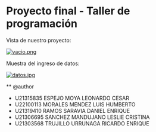 # Proyecto final - Taller de programación

Vista de nuestro proyecto:

[![vacio.png](https://i.postimg.cc/Hx1qHtc6/vacio.png)](https://postimg.cc/Z9j7xpLN)

Muestra del ingreso de datos:

[![datos.jpg](https://i.postimg.cc/ZKc4HnsW/datos.jpg)](https://postimg.cc/QHH2x83D)

 ** @author
 * U21315835	ESPEJO MOYA LEONARDO CESAR
 * U22100113	MORALES MENDEZ LUIS HUMBERTO
 * U21319410	RAMOS SARAVIA DANIEL ENRIQUE
 * U21306695	SANCHEZ MANDUJANO LESLIE CRISTINA
 * U21303568	TRUJILLO URRUNAGA RICARDO ENRIQUE